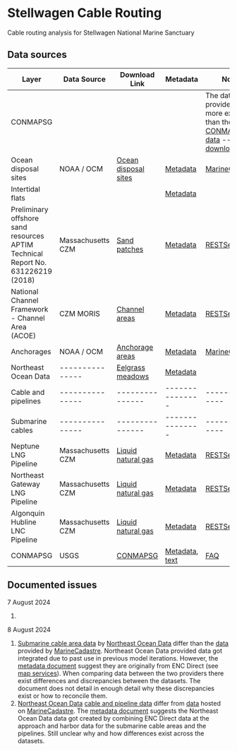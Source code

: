# Stellwagen Cable Routing
Cable routing analysis for Stellwagen National Marine Sanctuary

## Data sources
| **Layer** | **Data Source** | **Download Link** | **Metadata**  | **Notes** |
|---------------|---------------|---------------|---------------|---------------|
| CONMAPSG | | | | The data provided are more expansive than the [USGS CONMAPSG data](https://pubs.usgs.gov/of/2005/1001/htmldocs/datacatalog.htm) -- [data download link](https://pubs.usgs.gov/of/2005/1001/data/conmapsg/conmapsg.zip) |
| Ocean disposal sites | NOAA / OCM | [Ocean disposal sites](https://marinecadastre.gov/downloads/data/mc/OceanDisposalSite.zip) | [Metadata](https://www.fisheries.noaa.gov/inport/item/54193) | [MarineCadastre](https://hub.marinecadastre.gov/datasets/noaa::ocean-disposal-sites) |
| Intertidal flats |||[Metadata]()||
| Preliminary offshore sand resources APTIM Technical Report No. 631226219 (2018) | Massachusetts CZM | [Sand patches](https://czm-moris-mass-eoeea.hub.arcgis.com/datasets/Mass-EOEEA::preliminary-offshore-sand-resources-aptim-technical-report-no-631226219-2018) | [Metadata](https://www.arcgis.com/sharing/rest/content/items/be12362142734c6d8e50392dd219eec5/info/metadata/metadata.xml?format=default&output=html) | [RESTService](https://services1.arcgis.com/7iJyYTjCtKsZS1LR/arcgis/rest/services/Preliminary_offshore_sand_resources_APTIM_Technical_Report_No_631226219_2018/FeatureServer/0)|
| National Channel Framework - Channel Area (ACOE) | CZM MORIS | [Channel areas](https://czm-moris-mass-eoeea.hub.arcgis.com/datasets/Mass-EOEEA::national-channel-framework-channel-area-acoe) | [Metadata](https://mass-eoeea.maps.arcgis.com/sharing/rest/content/items/9227967a2748410983352b501c0c7b39/info/metadata/metadata.xml?format=default&output=html) | [RESTService](https://services7.arcgis.com/n1YM8pTrFmm7L4hs/ArcGIS/rest/services/National_Channel_Framework/FeatureServer/1) |
| Anchorages |NOAA / OCM| [Anchorage areas](https://marinecadastre.gov/downloads/data/mc/Anchorage.zip) | [Metadata](https://www.fisheries.noaa.gov/inport/item/48849) | [MarineCadastre](https://hub.marinecadastre.gov/datasets/noaa::anchorages) |
| Northeast Ocean Data |---------------| [Eelgrass meadows](https://www.northeastoceandata.org/files/metadata/Themes/Habitat.zip) | [Metadata](https://www.northeastoceandata.org/files/metadata/Themes/Habitat/EelgrassMeadows.pdf) | |
| Cable and pipelines |---------------|---------------|---------------|---------------|
| Submarine cables |---------------|---------------|---------------|---------------|
| Neptune LNG Pipeline | Massachusetts CZM | [Liquid natural gas](https://czm-moris-mass-eoeea.hub.arcgis.com/datasets/Mass-EOEEA::neptune-lng-pipeline) | [Metadata](https://www.arcgis.com/sharing/rest/content/items/0df6b39f58444cc9a236755b75d1c92b/info/metadata/metadata.xml?format=default&output=html) | [RESTService](https://services1.arcgis.com/7iJyYTjCtKsZS1LR/arcgis/rest/services/Neptune_LNG_Pipeline/FeatureServer/1) |
| Northeast Gateway LNG Pipeline | Massachusetts CZM | [Liquid natural gas](https://czm-moris-mass-eoeea.hub.arcgis.com/datasets/Mass-EOEEA::northeast-gateway-lng-pipeline) | [Metadata](https://www.arcgis.com/sharing/rest/content/items/7826f80140934c869571dfb2b46f0313/info/metadata/metadata.xml?format=default&output=html) | [RESTService](https://services1.arcgis.com/7iJyYTjCtKsZS1LR/arcgis/rest/services/Northeast_Gateway_LNG_Pipeline/FeatureServer/1) |
| Algonquin Hubline LNC Pipeline | Massachusetts CZM | [Liquid natural gas](https://czm-moris-mass-eoeea.hub.arcgis.com/datasets/Mass-EOEEA::algonquin-hubline-lnc-pipeline) | [Metadata](https://www.arcgis.com/sharing/rest/content/items/8cbe1bdd72a443a5bf04c2d50c78df10/info/metadata/metadata.xml?format=default&output=html) | [RESTService](https://services1.arcgis.com/7iJyYTjCtKsZS1LR/arcgis/rest/services/Algonquin_Hubline_LNC_Pipeline/FeatureServer/1) |
| CONMAPSG | USGS | [CONMAPSG](https://pubs.usgs.gov/of/2005/1001/data/conmapsg/conmapsg.zip) | [Metadata](https://pubs.usgs.gov/of/2005/1001/data/conmapsg/conmapsg.htm), [text](https://pubs.usgs.gov/of/2005/1001/data/conmapsg/conmapsg-metadata.txt) | [FAQ](https://pubs.usgs.gov/of/2005/1001/data/conmapsg/conmapsg-faq.htm) |

## Documented issues
7 August 2024

1. 

8 August 2024

1. [Submarine cable area data](https://www.northeastoceandata.org/files/metadata/Themes/EnergyAndInfrastructure.zip) by [Northeast Ocean Data](https://www.northeastoceandata.org/data-download/) differ than the [data](https://hub.marinecadastre.gov/datasets/noaa::submarine-cable-areas/) provided by [MarineCadastre](https://hub.marinecadastre.gov/). Northeast Ocean Data provided data got integrated due to past use in previous model iterations. However, the [metadata document](https://www.northeastoceandata.org/files/metadata/Themes/EnergyAndInfrastructure/SubmarineCables.htm) suggest they are originally from ENC Direct (see [map services](https://nauticalcharts.noaa.gov/learn/encdirect/#map-services)). When comparing data between the two providers there exist differences and discrepancies between the datasets. The document does not detail in enough detail why these discrepancies exist or how to reconcile them.
2. [Northeast Ocean Data](https://www.northeastoceandata.org/data-download/) [cable and pipeline data](https://www.northeastoceandata.org/files/metadata/Themes/EnergyAndInfrastructure.zip) differ from [data](https://marinecadastre.gov/downloads/data/mc/PipelineArea.zip) hosted on [MarineCadastre](https://hub.marinecadastre.gov/). The [metadata document](https://www.northeastoceandata.org/files/metadata/Themes/EnergyAndInfrastructure/CableAndPipelineAreas.htm) suggests the Northeast Ocean Data data got created by combining ENC Direct data at the approach and harbor data for the submarine cable areas and the pipelines. Still unclear why and how differences exist across the datasets.